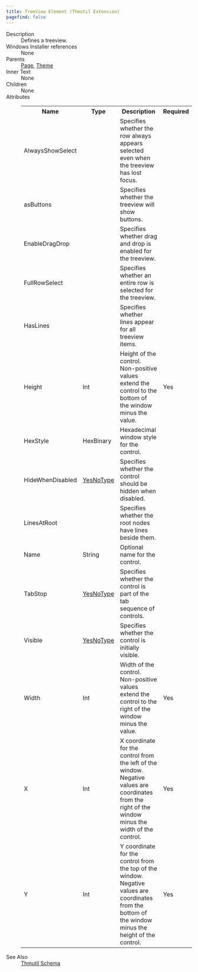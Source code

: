 ```yaml
---
title: TreeView Element (Thmutil Extension)
pagefind: false
---
```

<dl>
  <dt>Description</dt>
  <dd>Defines a treeview.</dd>
  <dt>Windows Installer references</dt>
  <dd>None</dd>
  <dt>Parents</dt>
  <dd>
    <a href="../page" class="extension">Page</a>, <a href="../theme" class="extension">Theme</a></dd>
  <dt>Inner Text</dt>
  <dd>None</dd>
  <dt>Children</dt>
  <dd>None</dd>
  <dt>Attributes</dt>
  <dd>
    <table cellspacing="0" cellpadding="0" class="schema">
      <tr>
        <th width="15%">Name</th>
        <th width="15%">Type</th>
        <th width="65%">Description</th>
        <th width="15%">Required</th>
      </tr>
      <tr>
        <td>AlwaysShowSelect</td>
        <td>&nbsp;</td>
        <td>Specifies whether the row always appears selected even when the treeview has lost focus.</td>
        <td>&nbsp;</td>
      </tr>
      <tr>
        <td>asButtons</td>
        <td>&nbsp;</td>
        <td>Specifies whether the treeview will show buttons.</td>
        <td>&nbsp;</td>
      </tr>
      <tr>
        <td>EnableDragDrop</td>
        <td>&nbsp;</td>
        <td>Specifies whether drag and drop is enabled for the treeview.</td>
        <td>&nbsp;</td>
      </tr>
      <tr>
        <td>FullRowSelect</td>
        <td>&nbsp;</td>
        <td>Specifies whether an entire row is selected for the treeview.</td>
        <td>&nbsp;</td>
      </tr>
      <tr>
        <td>HasLines</td>
        <td>&nbsp;</td>
        <td>Specifies whether lines appear for all treeview items.</td>
        <td>&nbsp;</td>
      </tr>
      <tr>
        <td>Height</td>
        <td>Int</td>
        <td>Height of the control. Non-positive values extend the control to the bottom of the window minus the value.</td>
        <td>Yes</td>
      </tr>
      <tr>
        <td>HexStyle</td>
        <td>HexBinary</td>
        <td>Hexadecimal window style for the control.</td>
        <td>&nbsp;</td>
      </tr>
      <tr>
        <td>HideWhenDisabled</td>
        <td><a href="../simple_type_yesnotype">YesNoType</a></td>
        <td>Specifies whether the control should be hidden when disabled.</td>
        <td>&nbsp;</td>
      </tr>
      <tr>
        <td>LinesAtRoot</td>
        <td>&nbsp;</td>
        <td>Specifies whether the root nodes have lines beside them.</td>
        <td>&nbsp;</td>
      </tr>
      <tr>
        <td>Name</td>
        <td>String</td>
        <td>Optional name for the control.</td>
        <td>&nbsp;</td>
      </tr>
      <tr>
        <td>TabStop</td>
        <td><a href="../simple_type_yesnotype">YesNoType</a></td>
        <td>Specifies whether the control is part of the tab sequence of controls.</td>
        <td>&nbsp;</td>
      </tr>
      <tr>
        <td>Visible</td>
        <td><a href="../simple_type_yesnotype">YesNoType</a></td>
        <td>Specifies whether the control is initially visible.</td>
        <td>&nbsp;</td>
      </tr>
      <tr>
        <td>Width</td>
        <td>Int</td>
        <td>Width of the control. Non-positive values extend the control to the right of the window minus the value.</td>
        <td>Yes</td>
      </tr>
      <tr>
        <td>X</td>
        <td>Int</td>
        <td>X coordinate for the control from the left of the window. Negative values are coordinates from the right of the window minus the width of the control.</td>
        <td>Yes</td>
      </tr>
      <tr>
        <td>Y</td>
        <td>Int</td>
        <td>Y coordinate for the control from the top of the window. Negative values are coordinates from the bottom of the window minus the height of the control.</td>
        <td>Yes</td>
      </tr>
    </table>
  </dd>
  <dt>See Also</dt>
  <dd>
    <a href="../">Thmutil Schema</a>
  </dd>
</dl>
